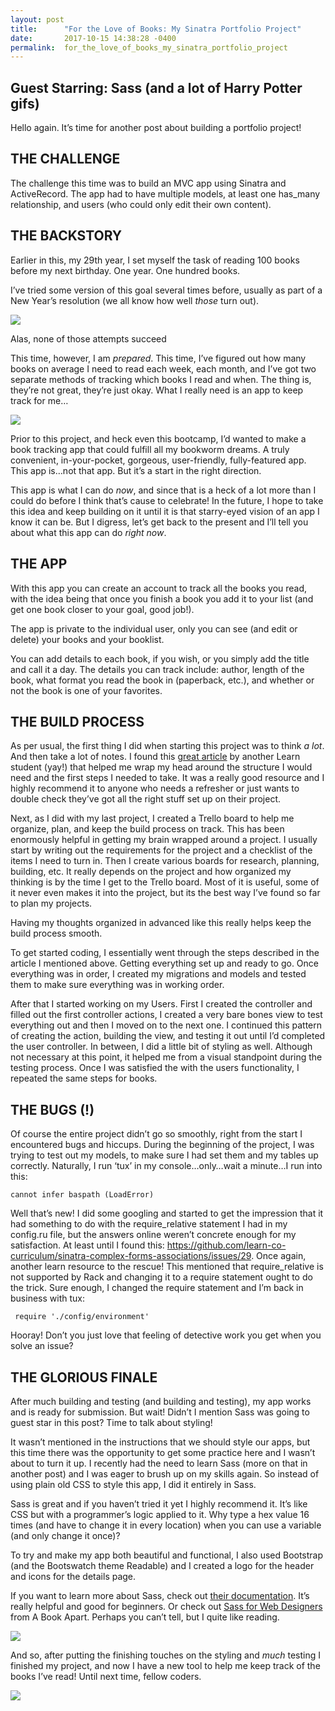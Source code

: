 ```yaml
---
layout: post
title:      "For the Love of Books: My Sinatra Portfolio Project"
date:       2017-10-15 14:38:28 -0400
permalink:  for_the_love_of_books_my_sinatra_portfolio_project
---
```


## Guest Starring: Sass (and a lot of Harry Potter gifs)

Hello again. It’s time for another post about building a portfolio project!

## THE CHALLENGE

The challenge this time was to build an MVC app using Sinatra and ActiveRecord. The app had to have multiple models, at least one has_many relationship, and users (who could only edit their own content).  

## THE BACKSTORY
Earlier in this, my 29th year, I set myself the task of reading 100 books before my next birthday. One year. One hundred books. 

I’ve tried some version of this goal several times before, usually as part of a New Year’s resolution (we all know how well *those* turn out). 

![](http://www.reactiongifs.com/r/2013/07/Bitch-please-harry-potter.gif)

Alas, none of those attempts succeed

This time, however, I am *prepared*. This time, I’ve figured out how many books on average I need to read each week, each month, and I’ve got two separate methods of tracking which books I read and when. The thing is, they’re not great, they’re just okay. What I really need is an app to keep track for me…

![](https://userscontent2.emaze.com/images/3c722202-448b-4df4-8252-f9c62e0c0158/78350944-ae5b-446a-97b9-555d5277703e.gif)

Prior to this project, and heck even this bootcamp, I’d wanted to make a book tracking app that could fulfill all my bookworm dreams. A truly convenient, in-your-pocket, gorgeous, user-friendly, fully-featured app. This app is…not that app. But it’s a start in the right direction. 

This app is what I can do *now*, and since that is a heck of a lot more than I could do before I think that’s cause to celebrate! In the future, I hope to take this idea and keep building on it until it is that starry-eyed vision of an app I know it can be. But I digress, let’s get back to the present and I’ll tell you about what this app can do *right now*.

## THE APP

With this app you can create an account to track all the books you read, with the idea being that once you finish a book you add it to your list (and get one book closer to your goal, good job!). 

The app is private to the individual user, only you can see (and edit or delete) your books and your booklist.

You can add details to each book, if you wish, or you simply add the title and call it a day. The details you can track include: author, length of the book, what format you read the book in (paperback, etc.), and whether or not the book is one of your favorites. 

## THE BUILD PROCESS
As per usual, the first thing I did when starting this project was to think *a lot*. And then take a lot of notes. I found this [great article](http://blog.flatironschool.com/how-to-build-a-sinatra-web-app-in-10-steps/) by another Learn student (yay!) that helped me wrap my head around the structure I would need and the first steps I needed to take. It was a really good resource and I highly recommend it to anyone who needs a refresher or just wants to double check they’ve got all the right stuff set up on their project. 

Next, as I did with my last project, I created a Trello board to help me organize, plan, and keep the build process on track. This has been enormously helpful in getting my brain wrapped around a project. I usually start by writing out the requirements for the project and a checklist of the items I need to turn in. Then I create various boards for research, planning, building, etc. It really depends on the project and how organized my thinking is by the time I get to the Trello board. Most of it is useful, some of it never even makes it into the project, but its the best way I’ve found so far to plan my projects. 

Having my thoughts organized in advanced like this really helps keep the build process smooth.

To get started coding, I essentially went through the steps described in the article I mentioned above. Getting everything set up and ready to go. Once everything was in order, I created my migrations and models and tested them to make sure everything was in working order.

After that I started working on my Users. First I created the controller and filled out the first controller actions, I created a very bare bones view to test everything out and then I moved on to the next one. I continued this pattern of creating the action, building the view, and testing it out until I’d completed the user controller. In between, I did a little bit of styling as well. Although not necessary at this point, it helped me from a visual standpoint during the testing process. Once I was satisfied the with the users functionality, I repeated the same steps for books. 

## THE BUGS (!)
Of course the entire project didn’t go so smoothly, right from the start I encountered bugs and hiccups. During the beginning of the project, I was trying to test out my models, to make sure I had set them and my tables up correctly. Naturally, I run ‘tux’ in my console…only…wait a minute…I run into this:

`cannot infer baspath (LoadError) `

Well that’s new! I did some googling and started to get the impression that it had something to do with the require_relative statement I had in my config.ru file, but the answers online weren’t concrete enough for my satisfaction. At least until I found this: https://github.com/learn-co-curriculum/sinatra-complex-forms-associations/issues/29. Once again, another learn resource to the rescue! This mentioned that require_relative is not supported by Rack and changing it to a require statement ought to do the trick. Sure enough, I changed the require statement and I’m back in business with tux:

` require './config/environment'`

Hooray! Don’t you just love that feeling of detective work you get when you solve an issue? 


## THE GLORIOUS FINALE

After much building and testing (and building and testing), my app works and is ready for submission. But wait! Didn’t I mention Sass was going to guest star in this post? Time to talk about styling!

It wasn’t mentioned in the instructions that we should style our apps, but this time there was the opportunity to get some practice here and I wasn’t about to turn it up. I recently had the need to learn Sass (more on that in another post) and I was eager to brush up on my skills again. So instead of using plain old CSS to style this app, I did it entirely in Sass. 

Sass is great and if you haven’t tried it yet I highly recommend it. It’s like CSS but with a programmer’s logic applied to it. Why type a hex value 16 times (and have to change it in every location) when you can use a variable (and only change it once)?

To try and make my app both beautiful and functional,  I also used Bootstrap (and the Bootswatch theme Readable) and I created a logo for the header and icons for the details page.

If you want to learn more about Sass, check out [their documentation](http://sass-lang.com/guide). It’s really helpful and good for beginners. Or check out [Sass for Web Designers](https://abookapart.com/products/sass-for-web-designers) from A Book Apart. Perhaps you can’t tell, but I quite like reading. 

![](https://i.imgur.com/Tdcw9TW.gif)

And so, after putting the finishing touches on the styling and *much* testing I finished my project, and now I have a new tool to help me keep track of the books I’ve read! Until next time, fellow coders. 

![](http://cdn.smosh.com/sites/default/files/bloguploads/potter-gifs-dumbling.gif)


